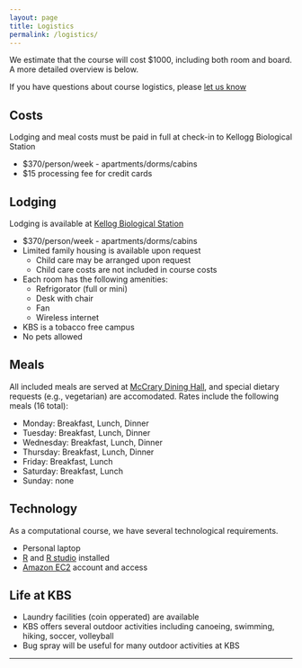 ```yaml
---
layout: page
title: Logistics
permalink: /logistics/
---
```


We estimate that the course will cost $1000, including both room and board. A more detailed overview is
below. 

If you have questions about course logistics, please [let us know](mailto:edamame.course@gmail.com)

## Costs

Lodging and meal costs must be paid in full at check-in to Kellogg Biological Station
* $370/person/week - apartments/dorms/cabins
* $15 processing fee for credit cards

## Lodging 

Lodging is available at [Kellog Biological Station](http://www.kbs.msu.edu/)

* $370/person/week - apartments/dorms/cabins
* Limited family housing is available upon request
  * Child care may be arranged upon request
  * Child care costs are not included in course costs
* Each room has the following amenities:
  * Refrigorator (full or mini)
  * Desk with chair
  * Fan
  * Wireless internet
* KBS is a tobacco free campus 
* No pets allowed

## Meals

All included meals are served at [McCrary Dining Hall](http://conference.kbs.msu.edu/conference-center/food-and-beverage-service/), and special dietary requests (e.g., vegetarian) are accomodated. Rates include the following meals (16 total): 

* Monday:    Breakfast, Lunch, Dinner
* Tuesday:   Breakfast, Lunch, Dinner
* Wednesday: Breakfast, Lunch, Dinner
* Thursday:  Breakfast, Lunch, Dinner
* Friday:    Breakfast, Lunch
* Saturday:  Breakfast, Lunch
* Sunday:    none

## Technology 
As a computational course, we have several technological requirements. 

* Personal laptop
* [R](https://cran.rstudio.com/) and [R studio](https://www.rstudio.com/products/rstudio/download/) installed
* [Amazon EC2](https://aws.amazon.com/ec2/) account and access

## Life at KBS

* Laundry facilities (coin opperated) are available
* KBS offers several outdoor activities including canoeing, swimming, hiking, soccer, volleyball
* Bug spray will be useful for many outdoor activities at KBS
***


